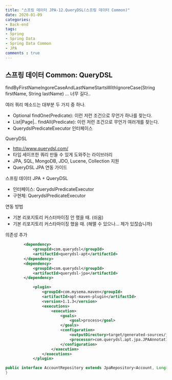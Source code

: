 ```yaml
---
title: "스프링 데이터 JPA-12.QueryDSL(스프링 데이터 Common)"
date: 2020-01-09
categories: 
- Back-end
tags:
- Spring 
- Spring Data
- Spring Data Common
- JPA
comments : true
---
```


## 스프링 데이터 Common: QueryDSL
findByFirstNameIngoreCaseAndLastNameStartsWithIgnoreCase(String firstName, String lastName) 
... 너무 길다..

여러 쿼리 메소드는 대부분 두 가지 중 하나.
- Optional<T> findOne(Predicate): 이런 저런 조건으로 무언가 하나를 찾는다.
- List<T>|Page<T>|.. findAll(Predicate): 이런 저런 조건으로 무언가 여러개를 찾는다.
- QuerydslPredicateExecutor 인터페이스

QueryDSL
- http://www.querydsl.com/
- 타입 세이프한 쿼리 만들 수 있게 도와주는 라이브러리
- JPA, SQL, MongoDB, JDO, Lucene, Collection 지원
- QueryDSL JPA 연동 가이드

스프링 데이터 JPA + QueryDSL
- 인터페이스: QuerydslPredicateExecutor<T>
- 구현체: QuerydslPredicateExecutor<T>

연동 방법
- 기본 리포지토리 커스터마이징 안 했을 때. (쉬움)
- 기본 리포지토리 커스타마이징 했을 때. (해맬 수 있으나... 제가 있잖습니까)

의존성 추가
~~~xml
        <dependency>
            <groupId>com.querydsl</groupId>
            <artifactId>querydsl-apt</artifactId>
        </dependency>
        <dependency>
            <groupId>com.querydsl</groupId>
            <artifactId>querydsl-jpa</artifactId>
        </dependency>

            <plugin>
                <groupId>com.mysema.maven</groupId>
                <artifactId>apt-maven-plugin</artifactId>
                <version>1.1.3</version>
                <executions>
                    <execution>
                        <goals>
                            <goal>process</goal>
                        </goals>
                        <configuration>
                            <outputDirectory>target/generated-sources/java</outputDirectory>
                            <processor>com.querydsl.apt.jpa.JPAAnnotationProcessor</processor>
                        </configuration>
                    </execution>
                </executions>
            </plugin>
~~~
~~~java
public interface AccountRepository extends JpaRepository<Account, Long>, QuerydslPredicateExecutor<Account> {
}
~~~

